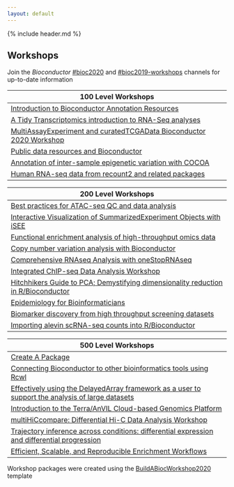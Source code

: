 ```yaml
---
layout: default
---
```


{% include header.md %}

## Workshops

Join the _Bioconductor_  [#bioc2020](https://community-bioc.slack.com/archives/CLAEUFVAA) and [#bioc2019-workshops](https://community-bioc.slack.com/archives/CJDMYKG2U) channels for up-to-date information

| 100 Level Workshops |
|---------------------|
| [Introduction to Bioconductor Annotation Resources](https://jmacdon.github.io/Bioc2020Anno/) |  [GitHub](https://github.com/jmacdon/Bioc2020Anno) | [Docker](https://hub.docker.com/repository/docker/jmacdon/Bioc2020Anno) |
| [A Tidy Transcriptomics introduction to RNA-Seq analyses](https://stemangiola.github.io/bioc_2020_tidytranscriptomics/) |  [GitHub](https://github.com/stemangiola/bioc_2020_tidytranscriptomics) | [Docker](https://hub.docker.com/repository/docker/stemangiola/bioc_2020_tidytranscriptomics) |
| [MultiAssayExperiment and curatedTCGAData Bioconductor 2020 Workshop](https://waldronlab.github.io/MultiAssayWorkshop/) |  [GitHub](https://github.com/waldronlab/MultiAssayWorkshop) | [Docker](https://hub.docker.com/repository/docker/mr148/multiassayworkshop) |
| [Public data resources and Bioconductor](https://waldronlab.github.io/PublicDataResources/) | [GitHub](https://github.com/waldronlab/PublicDataResources) | [Docker](https://hub.docker.com/repository/docker/waldronlab/PublicDataResources) |
| [Annotation of inter-sample epigenetic variation with COCOA](https://databio.github.io/cocoa_workshop_bioc2020/) |  [GitHub](https://github.com/databio/cocoa_workshop_bioc2020) | [Docker](https://hub.docker.com/repository/docker/databio/cocoa_workshop_bioc2020) |
| [Human RNA-seq data from recount2 and related packages](https://LieberInstitute.github.io/recountWorkshop2020/) |  [GitHub](https://github.com/LieberInstitute/recountWorkshop2020/) | [Docker](https://hub.docker.com/repository/docker/LieberInstitute/recountWorkshop2020) |

| 200 Level Workshops | 
|---------------------|
| [Best practices for ATAC-seq QC and data analysis](https://haibol2016.github.io/ATACseqQCWorkshop/) |  [GitHub](https://github.com/haibol2016/ATACseqQCWorkshop) | [Docker](https://hub.docker.com/repository/docker/haibol2016/ATACseqQCWorkshop) |
| [Interactive Visualization of SummarizedExperiment Objects with iSEE](https://iSEE.github.io/iSEEWorkshop2020/) |  [GitHub](https://github.com/iSEE/iSEEWorkshop2020) | [Docker](https://hub.docker.com/repository/docker/iseedevelopers/iseeworkshop2020) |
| [Functional enrichment analysis of high-throughput omics data](https://waldronlab.github.io/waldronlab/) |  [GitHub](https://github.com/waldronlab/enrichOmics) | [Docker](https://hub.docker.com/repository/docker/waldronlab/enrichOmics) |
| [Copy number variation analysis with Bioconductor](https://waldronlab.github.io/CNVWorkshop/) |  [GitHub](https://github.com/waldronlab/CNVWorkshop) | [Docker](https://hub.docker.com/repository/docker/waldronlab/CNVWorkshop) |
| [Comprehensive RNAseq Analysis with oneStopRNAseq](https://radio1988.github.io/oneStopRNAseqWorkshop/) |  [GitHub](https://github.com/radio1988/oneStopRNAseqWorkshop) | [Docker](https://hub.docker.com/repository/docker/radio1988/oneStopRNAseqWorkshop) |
| [Integrated ChIP-seq Data Analysis Workshop](https://hukai916.github.io/IntegratedChIPseqWorkshop/) |  [GitHub](https://github.com/hukai916/IntegratedChIPseqWorkshop) | [Docker](https://hub.docker.com/repository/docker/hukai916/IntegratedChIPseqWorkshop) |
| [Hitchhikers Guide to PCA; Demystifying dimensionality reduction in R/Bioconductor](https://aedin.github.io/Frontiers_Supplement/) |  [GitHub](https://github.com/aedin/Frontiers_Supplement) | [Docker](https://hub.docker.com/repository/docker/aedin/Frontiers_Supplement) |
| [Epidemiology for Bioinformaticians](https://cmirzayi.github.io/epiforbioworkshop/) |  [GitHub](https://github.com/cmirzayi/epiforbioworkshop) | [Docker](https://hub.docker.com/repository/docker/cmirzayi/epiforbioworkshop) |
| [Biomarker discovery from high throughput screening datasets](https://bhklab.github.io/bioc2020workshop/) |  [GitHub](https://github.com/bhklab/bioc2020workshop) | [Docker](https://hub.docker.com/repository/docker/bhklab/bioc2020workshop) |
| [Importing alevin scRNA-seq counts into R/Bioconductor](https://mikelove.github.io/alevin2bioc/) |  [GitHub](https://github.com/mikelove/alevin2bioc) | [Docker](https://hub.docker.com/repository/docker/mikelove/alevin2bioc) |


| 500 Level Workshops | 
|---------------------|
| [Create A Package](https://Kayla-Morrell.github.io/CreateAPackage/) |  [GitHub](https://github.com/Kayla-Morrell/CreateAPackage) | [Docker](https://hub.docker.com/repository/docker/Kayla-Morrell/CreateAPackage) |
| [Connecting Bioconductor to other bioinformatics tools using Rcwl](https://Liubuntu.github.io/Bioc2020RCWL/) |  [GitHub](https://github.com/Liubuntu/Bioc2020RCWL) | [Docker](https://hub.docker.com/repository/docker/Liubuntu/Bioc2020RCWL) |
| [Effectively using the DelayedArray framework as a user to support the analysis of large datasets](https://PeteHaitch.github.io/BioC2020_DelayedArray_workshop/) |  [GitHub](https://github.com/PeteHaitch/BioC2020_DelayedArray_workshop) | [Docker](https://hub.docker.com/repository/docker/PeteHaitch/BioC2020_DelayedArray_workshop) |
| [Introduction to the Terra/AnVIL Cloud-based Genomics Platform](https://waldronlab.github.io/AnVILWorkshop/) |  [GitHub](https://github.com/waldronlab/AnVILWorkshop) | [Docker](https://hub.docker.com/repository/docker/waldronlab/AnVILWorkshop) |
| [multiHiCcompare: Differential Hi-C Data Analysis Workshop](https://mdozmorov.github.io/HiCcompareWorkshop/) |  [GitHub](https://github.com/mdozmorov/HiCcompareWorkshop) | [Docker](https://hub.docker.com/repository/docker/mdozmorov/HiCcompareWorkshop) |
| [Trajectory inference across conditions: differential expression and differential progression](https://kstreet13.github.io/bioc2020trajectories/) | [GitHub](https://github.com/kstreet13/bioc2020trajectories) | [Docker](https://hub.docker.com/repository/docker/kstreet13/bioc2020trajectories) |
| [Efficient, Scalable, and Reproducible Enrichment Workflows](https://montilab.github.io/hypeR-workshop/) |  [GitHub](https://github.com/montilab/hypeR-workshop) | [Docker](https://hub.docker.com/repository/docker/montilab/hypeR-workshop) |

Workshop packages were created using the [BuildABiocWorkshop2020](https://github.com/seandavi/BuildABiocWorkshop2020) template
